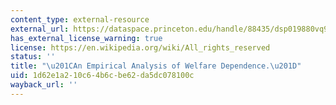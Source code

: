 ```yaml
---
content_type: external-resource
external_url: https://dataspace.princeton.edu/handle/88435/dsp019880vq98f
has_external_license_warning: true
license: https://en.wikipedia.org/wiki/All_rights_reserved
status: ''
title: "\u201CAn Empirical Analysis of Welfare Dependence.\u201D"
uid: 1d62e1a2-10c6-4b6c-be62-da5dc078100c
wayback_url: ''
---
```

